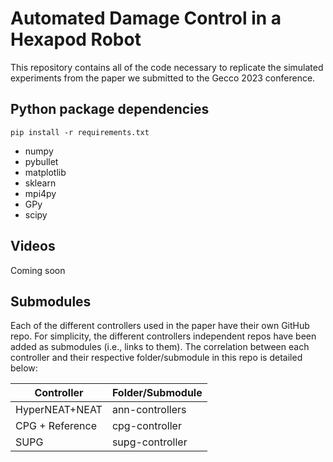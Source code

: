 # Automated Damage Control in a Hexapod Robot

This repository contains all of the code necessary to replicate the simulated experiments from the paper we submitted to the Gecco 2023 conference.   


## Python package dependencies
```shell
pip install -r requirements.txt
```
* numpy
* pybullet
* matplotlib
* sklearn
* mpi4py
* GPy
* scipy

## Videos
Coming soon

## Submodules
Each of the different controllers used in the paper have their own GitHub repo. For simplicity, the different controllers independent repos have been added as submodules (i.e., links to them). The correlation between each controller and their respective folder/submodule in this repo is detailed below:


| Controller      | Folder/Submodule |
|-----------------|------------------|
| HyperNEAT+NEAT  | ann-controllers  |
| CPG + Reference | cpg-controller   |
| SUPG            | supg-controller  |
 
